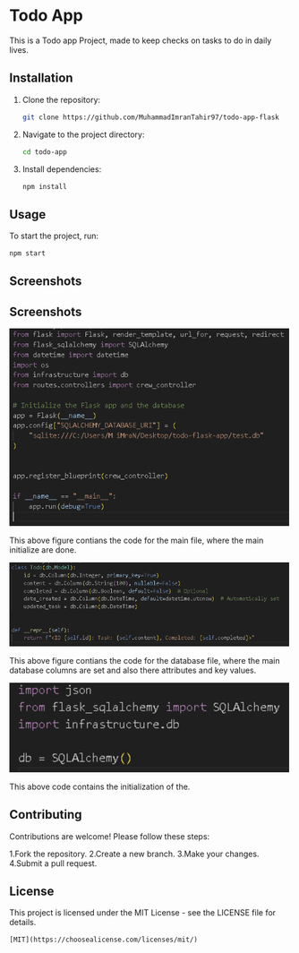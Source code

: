 # Todo App

This is a Todo app Project, made to keep checks on tasks to do in daily lives.

## Installation

1. Clone the repository:

   ```bash
   git clone https://github.com/MuhammadImranTahir97/todo-app-flask
   ```

2. Navigate to the project directory:
   ```bash
   cd todo-app
   ```
3. Install dependencies:
   ```bash
   npm install
   ```

## Usage

To start the project, run:

```bash
npm start
```

## Screenshots

## Screenshots

<img src="image-1.png" alt="alt text" width="500"/>

<p>This above figure contians the code for the main file, where the main initialize are done.</p>

<img src="image.png" alt="alt text" width="500"/>

<p>This above figure contians the code for the database file, where the main database columns are set and also there attributes and key values.</p>

<img src="image-2.png" alt="alt text" width="500"/>

<p>This above code contains the initialization of the.</p>

## Contributing

Contributions are welcome! Please follow these steps:

1.Fork the repository.
2.Create a new branch.
3.Make your changes.
4.Submit a pull request.

## License

This project is licensed under the MIT License - see the LICENSE file for details.

```
[MIT](https://choosealicense.com/licenses/mit/)

```

